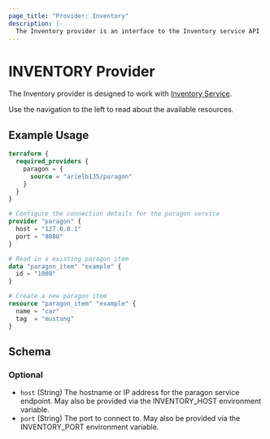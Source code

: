 ```yaml
---
page_title: "Provider: Inventory"
description: |-
  The Inventory provider is an interface to the Inventory service API
---
```


# INVENTORY Provider

The Inventory provider is designed to work with [Inventory Service](https://github.com/arielb135/paragon-service).

Use the navigation to the left to read about the available resources.

## Example Usage

```terraform
terraform {
  required_providers {
    paragon = {
      source = "arielb135/paragon"
    }
  }
}

# Configure the connection details for the paragon service
provider "paragon" {
  host = "127.0.0.1"
  port = "8080"
}

# Read in a existing paragon item
data "paragon_item" "example" {
  id = "1000"
}

# Create a new paragon item
resource "paragon_item" "example" {
  name = "car"
  tag  = "mustang"
}
```

<!-- schema generated by tfplugindocs -->
## Schema

### Optional

- `host` (String) The hostname or IP address for the paragon service endpoint. May also be provided via the INVENTORY_HOST environment variable.
- `port` (String) The port to connect to. May also be provided via the INVENTORY_PORT environment variable.
